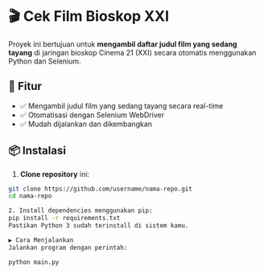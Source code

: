 # 🎬 Cek Film Bioskop XXI

Proyek ini bertujuan untuk **mengambil daftar judul film yang sedang tayang** di jaringan bioskop Cinema 21 (XXI) secara otomatis menggunakan Python dan Selenium.

## 🚀 Fitur

- ✅ Mengambil judul film yang sedang tayang secara real-time
- ✅ Otomatisasi dengan Selenium WebDriver
- ✅ Mudah dijalankan dan dikembangkan

## 📦 Instalasi

1. **Clone repository** ini:

```bash
git clone https://github.com/username/nama-repo.git
cd nama-repo

2. Install dependencies menggunakan pip:
pip install -r requirements.txt
Pastikan Python 3 sudah terinstall di sistem kamu.

▶️ Cara Menjalankan
Jalankan program dengan perintah:

python main.py
